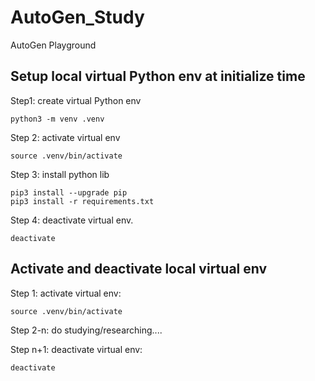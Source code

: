 # AutoGen_Study

AutoGen Playground

## Setup local virtual Python env at initialize time

Step1: create virtual Python env

```
python3 -m venv .venv
```

Step 2: activate virtual env

```
source .venv/bin/activate
```

Step 3: install python lib
```
pip3 install --upgrade pip
pip3 install -r requirements.txt
```

Step 4: deactivate virtual env.
```
deactivate
```

## Activate and deactivate local virtual env

Step 1: activate virtual env:
```
source .venv/bin/activate
```

Step 2-n: do studying/researching....

Step n+1: deactivate virtual env:
```
deactivate
```
